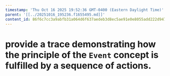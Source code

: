 ```yaml
---
timestamp: 'Thu Oct 16 2025 19:52:36 GMT-0400 (Eastern Daylight Time)'
parent: '[[../20251016_195236.f1655495.md]]'
content_id: 86f6c7cc3a9abfb31a064d6f637aedeb3d8ec5ae91e0e8055add222d94719994
---
```


# provide a trace demonstrating how the **principle** of the `Event` concept is fulfilled by a sequence of actions.
